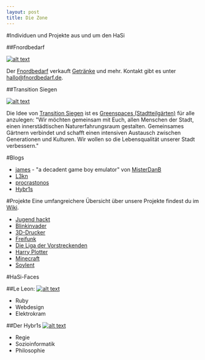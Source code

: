 ```yaml
---
layout: post
title: Die Zone
---
```

#Individuen und Projekte aus und um den HaSi

##Fnordbedarf

[![alt text](/images/fnordbedarf.png)](http://www.fnordbedarf.de)
  
Der [Fnordbedarf](http://www.fnordbedarf.de) verkauft [Getränke](http://fnordbedarf.de/core/index.php?title=Getränke) und mehr. Kontakt gibt es unter [hallo@fnordbedarf.de](mailto:hallo@fnordbedarf.de).

##Transition Siegen

[![alt text](/images/transition.jpg)](http://transition-siegen.de/blog/)
  
Die Idee von [Transition Siegen](http://transition-siegen.de/blog/) ist es [Greenspaces (Stadtteilgärten)](http://transition-siegen.de/wiki/index.php?title=Kategorie:Greenspace) für alle anzulegen: "Wir möchten gemeinsam mit Euch, allen Menschen der Stadt, einen innerstädtischen Naturerfahrungsraum gestalten. Gemeinsames Gärtnern verbindet und schafft einen intensiven Austausch zwischen Generationen und Kulturen. Wir wollen so die Lebensqualität unserer Stadt verbessern."

#Blogs

* [james](http://james.hasi.it) - "a decadent game boy emulator" von [MisterDanB](http://hasi.it/wiki/Benutzer:Danb)
* [L3kn](http://www.l3kn.de)
* [procrastonos](http://procrastonos.org)
* [Hybr1s](http://hybr1s.de)

#Projekte
Eine umfangreichere Übersicht über unsere Projekte findest du im [Wiki](http://hasi.it/wiki/Kategorie:Projekt).

* [Jugend hackt](http://hasi.it/wiki/Jugend_hackt)
* [Blinkinvader](http://hasi.it/wiki/Blinkinvader)
* [3D-Drucker](http://hasi.it/wiki/3D_Drucker)
* [Freifunk](http://hasi.it/wiki/Freifunk)
* [Die Liga der Vorstreckenden](http://hasi.it/wiki/Liga_der_Vorstreckenden)
* [Harry Plotter](http://hasi.it/wiki/Harry_Plotter)
* [Minecraft](http://hasi.it/wiki/Minecraft)
* [Soylent](http://hasi.it/wiki/Soylent)

#HaSi-Faces

##Le Leon: 
[![alt text](/images/leLeon.png)](http://hasi.it/wiki/Benutzer:L3kn)

* Ruby 
* Webdesign
* Elektrokram

##Der Hybr1s
[![alt text](/images/180px-Der_Hybr1s.jpg)](http://hasi.it/wiki/Benutzer:Hybr1s)

* Regie 
* Sozioinformatik
* Philosophie

